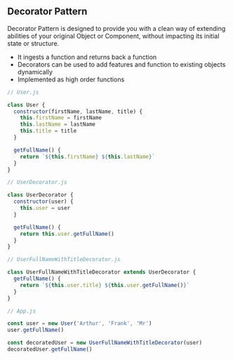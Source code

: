 ## Decorator Pattern

Decorator Pattern is designed to provide you with a clean way of extending abilities of your original Object or Component, without impacting its initial state or structure.

- It ingests a function and returns back a function
- Decorators can be used to add features and function to existing objects dynamically
- Implemented as high order functions

```javascript
// User.js

class User {
  constructor(firstName, lastName, title) {
    this.firstName = firstName
    this.lastName = lastName
    this.title = title
  }

  getFullName() {
    return `${this.firstName} ${this.lastName}`
  }
}
```

```javascript
// UserDecorator.js

class UserDecorator {
  constructor(user) {
    this.user = user
  }

  getFullName() {
    return this.user.getFullName()
  }
}
```

```javascript
// UserFullNameWithTitleDecorator.js

class UserFullNameWithTitleDecorator extends UserDecorator {
  getFullName() {
    return `${this.user.title} ${this.user.getFullName()}`
  }
}
```

```javascript
// App.js

const user = new User('Arthur', 'Frank', 'Mr')
user.getFullName()

const decoratedUser = new UserFullNameWithTitleDecorator(user)
decoratedUser.getFullName()
```
